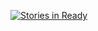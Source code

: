 
[![Stories in Ready](https://badge.waffle.io/hotwing78/Pacman.png?label=ready&title=Ready)](http://waffle.io/hotwing78/Pacman)
